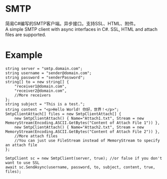 # SMTP
简易C#编写的SMTP客户端。异步接口。支持SSL、HTML、附件。<br />
A simple SMTP client with async interfaces in C#. SSL, HTML and attach files are supported. <br />

# Example
    string server = "smtp.domain.com";
    string username = "sender@domain.com";
    string password = "senderPassword";
    string[] to = new string[] {
        "receiver1@domain.com",
        "receiver2@domain.com",
        //More receivers
    };
    string subject = "This is a test.";
    string content = "<p>Hello World! 你好，世界！</p>";
    SmtpClientAttach[] files = new SmtpClientAttach[] {
        new SmtpClientAttach() { Name="Attach1.txt", Stream = new MemoryStream(Encoding.ASCII.GetBytes("Content of Attach File 1")) },
        new SmtpClientAttach() { Name="Attach2.txt", Stream = new MemoryStream(Encoding.ASCII.GetBytes("Content of Attach File 2")) },
        //More attach files
        //You can just use FileStream instead of MemoryStream to specify an attach file
    };

    SmtpClient sc = new SmtpClient(server, true); //or false if you don't want to use SSL
    await sc.SendAsync(username, password, to, subject, content, true, files);

